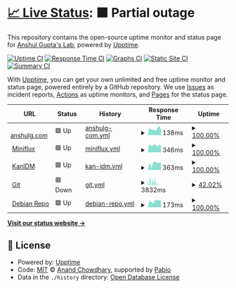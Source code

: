 # [📈 Live Status](https://ansg191-lab.github.io/uptime): <!--live status--> **🟧 Partial outage**

This repository contains the open-source uptime monitor and status page for [Anshul Gupta's Lab](https://anshulg.com), powered by [Upptime](https://github.com/upptime/upptime).

[![Uptime CI](https://github.com/ansg191-lab/uptime/workflows/Uptime%20CI/badge.svg)](https://github.com/ansg191-lab/uptime/actions?query=workflow%3A%22Uptime+CI%22)
[![Response Time CI](https://github.com/ansg191-lab/uptime/workflows/Response%20Time%20CI/badge.svg)](https://github.com/ansg191-lab/uptime/actions?query=workflow%3A%22Response+Time+CI%22)
[![Graphs CI](https://github.com/ansg191-lab/uptime/workflows/Graphs%20CI/badge.svg)](https://github.com/ansg191-lab/uptime/actions?query=workflow%3A%22Graphs+CI%22)
[![Static Site CI](https://github.com/ansg191-lab/uptime/workflows/Static%20Site%20CI/badge.svg)](https://github.com/ansg191-lab/uptime/actions?query=workflow%3A%22Static+Site+CI%22)
[![Summary CI](https://github.com/ansg191-lab/uptime/workflows/Summary%20CI/badge.svg)](https://github.com/ansg191-lab/uptime/actions?query=workflow%3A%22Summary+CI%22)

With [Upptime](https://upptime.js.org), you can get your own unlimited and free uptime monitor and status page, powered entirely by a GitHub repository. We use [Issues](https://github.com/ansg191-lab/uptime/issues) as incident reports, [Actions](https://github.com/ansg191-lab/uptime/actions) as uptime monitors, and [Pages](https://ansg191-lab.github.io/uptime) for the status page.

<!--start: status pages-->
<!-- This summary is generated by Upptime (https://github.com/upptime/upptime) -->
<!-- Do not edit this manually, your changes will be overwritten -->
<!-- prettier-ignore -->
| URL | Status | History | Response Time | Uptime |
| --- | ------ | ------- | ------------- | ------ |
| <img alt="" src="https://icons.duckduckgo.com/ip3/anshulg.com.ico" height="13"> [anshulg.com](https://anshulg.com) | 🟩 Up | [anshulg-com.yml](https://github.com/ansg191-lab/uptime/commits/HEAD/history/anshulg-com.yml) | <details><summary><img alt="Response time graph" src="./graphs/anshulg-com/response-time-week.png" height="20"> 138ms</summary><br><a href="https://status.anshulg.com/history/anshulg-com"><img alt="Response time 194" src="https://img.shields.io/endpoint?url=https%3A%2F%2Fraw.githubusercontent.com%2Fansg191-lab%2Fuptime%2FHEAD%2Fapi%2Fanshulg-com%2Fresponse-time.json"></a><br><a href="https://status.anshulg.com/history/anshulg-com"><img alt="24-hour response time 126" src="https://img.shields.io/endpoint?url=https%3A%2F%2Fraw.githubusercontent.com%2Fansg191-lab%2Fuptime%2FHEAD%2Fapi%2Fanshulg-com%2Fresponse-time-day.json"></a><br><a href="https://status.anshulg.com/history/anshulg-com"><img alt="7-day response time 138" src="https://img.shields.io/endpoint?url=https%3A%2F%2Fraw.githubusercontent.com%2Fansg191-lab%2Fuptime%2FHEAD%2Fapi%2Fanshulg-com%2Fresponse-time-week.json"></a><br><a href="https://status.anshulg.com/history/anshulg-com"><img alt="30-day response time 143" src="https://img.shields.io/endpoint?url=https%3A%2F%2Fraw.githubusercontent.com%2Fansg191-lab%2Fuptime%2FHEAD%2Fapi%2Fanshulg-com%2Fresponse-time-month.json"></a><br><a href="https://status.anshulg.com/history/anshulg-com"><img alt="1-year response time 194" src="https://img.shields.io/endpoint?url=https%3A%2F%2Fraw.githubusercontent.com%2Fansg191-lab%2Fuptime%2FHEAD%2Fapi%2Fanshulg-com%2Fresponse-time-year.json"></a></details> | <details><summary><a href="https://status.anshulg.com/history/anshulg-com">100.00%</a></summary><a href="https://status.anshulg.com/history/anshulg-com"><img alt="All-time uptime 100.00%" src="https://img.shields.io/endpoint?url=https%3A%2F%2Fraw.githubusercontent.com%2Fansg191-lab%2Fuptime%2FHEAD%2Fapi%2Fanshulg-com%2Fuptime.json"></a><br><a href="https://status.anshulg.com/history/anshulg-com"><img alt="24-hour uptime 100.00%" src="https://img.shields.io/endpoint?url=https%3A%2F%2Fraw.githubusercontent.com%2Fansg191-lab%2Fuptime%2FHEAD%2Fapi%2Fanshulg-com%2Fuptime-day.json"></a><br><a href="https://status.anshulg.com/history/anshulg-com"><img alt="7-day uptime 100.00%" src="https://img.shields.io/endpoint?url=https%3A%2F%2Fraw.githubusercontent.com%2Fansg191-lab%2Fuptime%2FHEAD%2Fapi%2Fanshulg-com%2Fuptime-week.json"></a><br><a href="https://status.anshulg.com/history/anshulg-com"><img alt="30-day uptime 100.00%" src="https://img.shields.io/endpoint?url=https%3A%2F%2Fraw.githubusercontent.com%2Fansg191-lab%2Fuptime%2FHEAD%2Fapi%2Fanshulg-com%2Fuptime-month.json"></a><br><a href="https://status.anshulg.com/history/anshulg-com"><img alt="1-year uptime 100.00%" src="https://img.shields.io/endpoint?url=https%3A%2F%2Fraw.githubusercontent.com%2Fansg191-lab%2Fuptime%2FHEAD%2Fapi%2Fanshulg-com%2Fuptime-year.json"></a></details>
| <img alt="" src="https://icons.duckduckgo.com/ip3/miniflux.anshulg.com.ico" height="13"> [Miniflux](https://miniflux.anshulg.com) | 🟩 Up | [miniflux.yml](https://github.com/ansg191-lab/uptime/commits/HEAD/history/miniflux.yml) | <details><summary><img alt="Response time graph" src="./graphs/miniflux/response-time-week.png" height="20"> 346ms</summary><br><a href="https://status.anshulg.com/history/miniflux"><img alt="Response time 534" src="https://img.shields.io/endpoint?url=https%3A%2F%2Fraw.githubusercontent.com%2Fansg191-lab%2Fuptime%2FHEAD%2Fapi%2Fminiflux%2Fresponse-time.json"></a><br><a href="https://status.anshulg.com/history/miniflux"><img alt="24-hour response time 308" src="https://img.shields.io/endpoint?url=https%3A%2F%2Fraw.githubusercontent.com%2Fansg191-lab%2Fuptime%2FHEAD%2Fapi%2Fminiflux%2Fresponse-time-day.json"></a><br><a href="https://status.anshulg.com/history/miniflux"><img alt="7-day response time 346" src="https://img.shields.io/endpoint?url=https%3A%2F%2Fraw.githubusercontent.com%2Fansg191-lab%2Fuptime%2FHEAD%2Fapi%2Fminiflux%2Fresponse-time-week.json"></a><br><a href="https://status.anshulg.com/history/miniflux"><img alt="30-day response time 324" src="https://img.shields.io/endpoint?url=https%3A%2F%2Fraw.githubusercontent.com%2Fansg191-lab%2Fuptime%2FHEAD%2Fapi%2Fminiflux%2Fresponse-time-month.json"></a><br><a href="https://status.anshulg.com/history/miniflux"><img alt="1-year response time 534" src="https://img.shields.io/endpoint?url=https%3A%2F%2Fraw.githubusercontent.com%2Fansg191-lab%2Fuptime%2FHEAD%2Fapi%2Fminiflux%2Fresponse-time-year.json"></a></details> | <details><summary><a href="https://status.anshulg.com/history/miniflux">100.00%</a></summary><a href="https://status.anshulg.com/history/miniflux"><img alt="All-time uptime 99.83%" src="https://img.shields.io/endpoint?url=https%3A%2F%2Fraw.githubusercontent.com%2Fansg191-lab%2Fuptime%2FHEAD%2Fapi%2Fminiflux%2Fuptime.json"></a><br><a href="https://status.anshulg.com/history/miniflux"><img alt="24-hour uptime 100.00%" src="https://img.shields.io/endpoint?url=https%3A%2F%2Fraw.githubusercontent.com%2Fansg191-lab%2Fuptime%2FHEAD%2Fapi%2Fminiflux%2Fuptime-day.json"></a><br><a href="https://status.anshulg.com/history/miniflux"><img alt="7-day uptime 100.00%" src="https://img.shields.io/endpoint?url=https%3A%2F%2Fraw.githubusercontent.com%2Fansg191-lab%2Fuptime%2FHEAD%2Fapi%2Fminiflux%2Fuptime-week.json"></a><br><a href="https://status.anshulg.com/history/miniflux"><img alt="30-day uptime 100.00%" src="https://img.shields.io/endpoint?url=https%3A%2F%2Fraw.githubusercontent.com%2Fansg191-lab%2Fuptime%2FHEAD%2Fapi%2Fminiflux%2Fuptime-month.json"></a><br><a href="https://status.anshulg.com/history/miniflux"><img alt="1-year uptime 99.83%" src="https://img.shields.io/endpoint?url=https%3A%2F%2Fraw.githubusercontent.com%2Fansg191-lab%2Fuptime%2FHEAD%2Fapi%2Fminiflux%2Fuptime-year.json"></a></details>
| <img alt="" src="https://icons.duckduckgo.com/ip3/auth.anshulg.com.ico" height="13"> [KanIDM](https://auth.anshulg.com) | 🟩 Up | [kan-idm.yml](https://github.com/ansg191-lab/uptime/commits/HEAD/history/kan-idm.yml) | <details><summary><img alt="Response time graph" src="./graphs/kan-idm/response-time-week.png" height="20"> 363ms</summary><br><a href="https://status.anshulg.com/history/kan-idm"><img alt="Response time 338" src="https://img.shields.io/endpoint?url=https%3A%2F%2Fraw.githubusercontent.com%2Fansg191-lab%2Fuptime%2FHEAD%2Fapi%2Fkan-idm%2Fresponse-time.json"></a><br><a href="https://status.anshulg.com/history/kan-idm"><img alt="24-hour response time 419" src="https://img.shields.io/endpoint?url=https%3A%2F%2Fraw.githubusercontent.com%2Fansg191-lab%2Fuptime%2FHEAD%2Fapi%2Fkan-idm%2Fresponse-time-day.json"></a><br><a href="https://status.anshulg.com/history/kan-idm"><img alt="7-day response time 363" src="https://img.shields.io/endpoint?url=https%3A%2F%2Fraw.githubusercontent.com%2Fansg191-lab%2Fuptime%2FHEAD%2Fapi%2Fkan-idm%2Fresponse-time-week.json"></a><br><a href="https://status.anshulg.com/history/kan-idm"><img alt="30-day response time 347" src="https://img.shields.io/endpoint?url=https%3A%2F%2Fraw.githubusercontent.com%2Fansg191-lab%2Fuptime%2FHEAD%2Fapi%2Fkan-idm%2Fresponse-time-month.json"></a><br><a href="https://status.anshulg.com/history/kan-idm"><img alt="1-year response time 338" src="https://img.shields.io/endpoint?url=https%3A%2F%2Fraw.githubusercontent.com%2Fansg191-lab%2Fuptime%2FHEAD%2Fapi%2Fkan-idm%2Fresponse-time-year.json"></a></details> | <details><summary><a href="https://status.anshulg.com/history/kan-idm">100.00%</a></summary><a href="https://status.anshulg.com/history/kan-idm"><img alt="All-time uptime 99.90%" src="https://img.shields.io/endpoint?url=https%3A%2F%2Fraw.githubusercontent.com%2Fansg191-lab%2Fuptime%2FHEAD%2Fapi%2Fkan-idm%2Fuptime.json"></a><br><a href="https://status.anshulg.com/history/kan-idm"><img alt="24-hour uptime 100.00%" src="https://img.shields.io/endpoint?url=https%3A%2F%2Fraw.githubusercontent.com%2Fansg191-lab%2Fuptime%2FHEAD%2Fapi%2Fkan-idm%2Fuptime-day.json"></a><br><a href="https://status.anshulg.com/history/kan-idm"><img alt="7-day uptime 100.00%" src="https://img.shields.io/endpoint?url=https%3A%2F%2Fraw.githubusercontent.com%2Fansg191-lab%2Fuptime%2FHEAD%2Fapi%2Fkan-idm%2Fuptime-week.json"></a><br><a href="https://status.anshulg.com/history/kan-idm"><img alt="30-day uptime 99.72%" src="https://img.shields.io/endpoint?url=https%3A%2F%2Fraw.githubusercontent.com%2Fansg191-lab%2Fuptime%2FHEAD%2Fapi%2Fkan-idm%2Fuptime-month.json"></a><br><a href="https://status.anshulg.com/history/kan-idm"><img alt="1-year uptime 99.90%" src="https://img.shields.io/endpoint?url=https%3A%2F%2Fraw.githubusercontent.com%2Fansg191-lab%2Fuptime%2FHEAD%2Fapi%2Fkan-idm%2Fuptime-year.json"></a></details>
| <img alt="" src="https://icons.duckduckgo.com/ip3/git.anshulg.com.ico" height="13"> [Git](https://git.anshulg.com) | 🟥 Down | [git.yml](https://github.com/ansg191-lab/uptime/commits/HEAD/history/git.yml) | <details><summary><img alt="Response time graph" src="./graphs/git/response-time-week.png" height="20"> 3832ms</summary><br><a href="https://status.anshulg.com/history/git"><img alt="Response time 4461" src="https://img.shields.io/endpoint?url=https%3A%2F%2Fraw.githubusercontent.com%2Fansg191-lab%2Fuptime%2FHEAD%2Fapi%2Fgit%2Fresponse-time.json"></a><br><a href="https://status.anshulg.com/history/git"><img alt="24-hour response time 406" src="https://img.shields.io/endpoint?url=https%3A%2F%2Fraw.githubusercontent.com%2Fansg191-lab%2Fuptime%2FHEAD%2Fapi%2Fgit%2Fresponse-time-day.json"></a><br><a href="https://status.anshulg.com/history/git"><img alt="7-day response time 3832" src="https://img.shields.io/endpoint?url=https%3A%2F%2Fraw.githubusercontent.com%2Fansg191-lab%2Fuptime%2FHEAD%2Fapi%2Fgit%2Fresponse-time-week.json"></a><br><a href="https://status.anshulg.com/history/git"><img alt="30-day response time 4726" src="https://img.shields.io/endpoint?url=https%3A%2F%2Fraw.githubusercontent.com%2Fansg191-lab%2Fuptime%2FHEAD%2Fapi%2Fgit%2Fresponse-time-month.json"></a><br><a href="https://status.anshulg.com/history/git"><img alt="1-year response time 4461" src="https://img.shields.io/endpoint?url=https%3A%2F%2Fraw.githubusercontent.com%2Fansg191-lab%2Fuptime%2FHEAD%2Fapi%2Fgit%2Fresponse-time-year.json"></a></details> | <details><summary><a href="https://status.anshulg.com/history/git">42.02%</a></summary><a href="https://status.anshulg.com/history/git"><img alt="All-time uptime 91.26%" src="https://img.shields.io/endpoint?url=https%3A%2F%2Fraw.githubusercontent.com%2Fansg191-lab%2Fuptime%2FHEAD%2Fapi%2Fgit%2Fuptime.json"></a><br><a href="https://status.anshulg.com/history/git"><img alt="24-hour uptime 12.95%" src="https://img.shields.io/endpoint?url=https%3A%2F%2Fraw.githubusercontent.com%2Fansg191-lab%2Fuptime%2FHEAD%2Fapi%2Fgit%2Fuptime-day.json"></a><br><a href="https://status.anshulg.com/history/git"><img alt="7-day uptime 42.02%" src="https://img.shields.io/endpoint?url=https%3A%2F%2Fraw.githubusercontent.com%2Fansg191-lab%2Fuptime%2FHEAD%2Fapi%2Fgit%2Fuptime-week.json"></a><br><a href="https://status.anshulg.com/history/git"><img alt="30-day uptime 75.51%" src="https://img.shields.io/endpoint?url=https%3A%2F%2Fraw.githubusercontent.com%2Fansg191-lab%2Fuptime%2FHEAD%2Fapi%2Fgit%2Fuptime-month.json"></a><br><a href="https://status.anshulg.com/history/git"><img alt="1-year uptime 91.26%" src="https://img.shields.io/endpoint?url=https%3A%2F%2Fraw.githubusercontent.com%2Fansg191-lab%2Fuptime%2FHEAD%2Fapi%2Fgit%2Fuptime-year.json"></a></details>
| <img alt="" src="https://icons.duckduckgo.com/ip3/apt.anshulg.com.ico" height="13"> [Debian Repo](https://apt.anshulg.com) | 🟩 Up | [debian-repo.yml](https://github.com/ansg191-lab/uptime/commits/HEAD/history/debian-repo.yml) | <details><summary><img alt="Response time graph" src="./graphs/debian-repo/response-time-week.png" height="20"> 173ms</summary><br><a href="https://status.anshulg.com/history/debian-repo"><img alt="Response time 135" src="https://img.shields.io/endpoint?url=https%3A%2F%2Fraw.githubusercontent.com%2Fansg191-lab%2Fuptime%2FHEAD%2Fapi%2Fdebian-repo%2Fresponse-time.json"></a><br><a href="https://status.anshulg.com/history/debian-repo"><img alt="24-hour response time 173" src="https://img.shields.io/endpoint?url=https%3A%2F%2Fraw.githubusercontent.com%2Fansg191-lab%2Fuptime%2FHEAD%2Fapi%2Fdebian-repo%2Fresponse-time-day.json"></a><br><a href="https://status.anshulg.com/history/debian-repo"><img alt="7-day response time 173" src="https://img.shields.io/endpoint?url=https%3A%2F%2Fraw.githubusercontent.com%2Fansg191-lab%2Fuptime%2FHEAD%2Fapi%2Fdebian-repo%2Fresponse-time-week.json"></a><br><a href="https://status.anshulg.com/history/debian-repo"><img alt="30-day response time 138" src="https://img.shields.io/endpoint?url=https%3A%2F%2Fraw.githubusercontent.com%2Fansg191-lab%2Fuptime%2FHEAD%2Fapi%2Fdebian-repo%2Fresponse-time-month.json"></a><br><a href="https://status.anshulg.com/history/debian-repo"><img alt="1-year response time 135" src="https://img.shields.io/endpoint?url=https%3A%2F%2Fraw.githubusercontent.com%2Fansg191-lab%2Fuptime%2FHEAD%2Fapi%2Fdebian-repo%2Fresponse-time-year.json"></a></details> | <details><summary><a href="https://status.anshulg.com/history/debian-repo">100.00%</a></summary><a href="https://status.anshulg.com/history/debian-repo"><img alt="All-time uptime 99.99%" src="https://img.shields.io/endpoint?url=https%3A%2F%2Fraw.githubusercontent.com%2Fansg191-lab%2Fuptime%2FHEAD%2Fapi%2Fdebian-repo%2Fuptime.json"></a><br><a href="https://status.anshulg.com/history/debian-repo"><img alt="24-hour uptime 100.00%" src="https://img.shields.io/endpoint?url=https%3A%2F%2Fraw.githubusercontent.com%2Fansg191-lab%2Fuptime%2FHEAD%2Fapi%2Fdebian-repo%2Fuptime-day.json"></a><br><a href="https://status.anshulg.com/history/debian-repo"><img alt="7-day uptime 100.00%" src="https://img.shields.io/endpoint?url=https%3A%2F%2Fraw.githubusercontent.com%2Fansg191-lab%2Fuptime%2FHEAD%2Fapi%2Fdebian-repo%2Fuptime-week.json"></a><br><a href="https://status.anshulg.com/history/debian-repo"><img alt="30-day uptime 100.00%" src="https://img.shields.io/endpoint?url=https%3A%2F%2Fraw.githubusercontent.com%2Fansg191-lab%2Fuptime%2FHEAD%2Fapi%2Fdebian-repo%2Fuptime-month.json"></a><br><a href="https://status.anshulg.com/history/debian-repo"><img alt="1-year uptime 99.99%" src="https://img.shields.io/endpoint?url=https%3A%2F%2Fraw.githubusercontent.com%2Fansg191-lab%2Fuptime%2FHEAD%2Fapi%2Fdebian-repo%2Fuptime-year.json"></a></details>

<!--end: status pages-->

[**Visit our status website →**](https://ansg191-lab.github.io/uptime)

## 📄 License

- Powered by: [Upptime](https://github.com/upptime/upptime)
- Code: [MIT](./LICENSE) © [Anand Chowdhary](https://anandchowdhary.com), supported by [Pabio](https://pabio.com)
- Data in the `./history` directory: [Open Database License](https://opendatacommons.org/licenses/odbl/1-0/)
